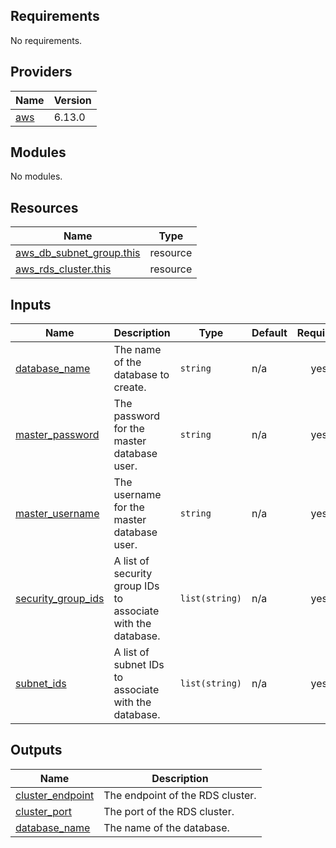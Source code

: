 ## Requirements

No requirements.

## Providers

| Name | Version |
|------|---------|
| <a name="provider_aws"></a> [aws](#provider\_aws) | 6.13.0 |

## Modules

No modules.

## Resources

| Name | Type |
|------|------|
| [aws_db_subnet_group.this](https://registry.terraform.io/providers/hashicorp/aws/latest/docs/resources/db_subnet_group) | resource |
| [aws_rds_cluster.this](https://registry.terraform.io/providers/hashicorp/aws/latest/docs/resources/rds_cluster) | resource |

## Inputs

| Name | Description | Type | Default | Required |
|------|-------------|------|---------|:--------:|
| <a name="input_database_name"></a> [database\_name](#input\_database\_name) | The name of the database to create. | `string` | n/a | yes |
| <a name="input_master_password"></a> [master\_password](#input\_master\_password) | The password for the master database user. | `string` | n/a | yes |
| <a name="input_master_username"></a> [master\_username](#input\_master\_username) | The username for the master database user. | `string` | n/a | yes |
| <a name="input_security_group_ids"></a> [security\_group\_ids](#input\_security\_group\_ids) | A list of security group IDs to associate with the database. | `list(string)` | n/a | yes |
| <a name="input_subnet_ids"></a> [subnet\_ids](#input\_subnet\_ids) | A list of subnet IDs to associate with the database. | `list(string)` | n/a | yes |

## Outputs

| Name | Description |
|------|-------------|
| <a name="output_cluster_endpoint"></a> [cluster\_endpoint](#output\_cluster\_endpoint) | The endpoint of the RDS cluster. |
| <a name="output_cluster_port"></a> [cluster\_port](#output\_cluster\_port) | The port of the RDS cluster. |
| <a name="output_database_name"></a> [database\_name](#output\_database\_name) | The name of the database. |
